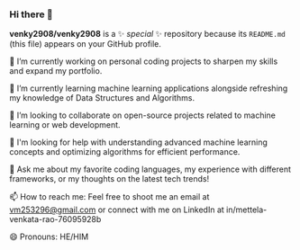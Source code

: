 ### Hi there 👋

**venky2908/venky2908** is a ✨ _special_ ✨ repository because its `README.md` (this file) appears on your GitHub profile.

🔭 I’m currently working on personal coding projects to sharpen my skills and expand my portfolio.

🌱 I’m currently learning machine learning applications alongside refreshing my knowledge of Data Structures and Algorithms.

👯 I’m looking to collaborate on open-source projects related to machine learning or web development.

🤔 I'm looking for help with understanding advanced machine learning concepts and optimizing algorithms for efficient performance.

💬 Ask me about my favorite coding languages, my experience with different frameworks, or my thoughts on the latest tech trends!

📫 How to reach me: Feel free to shoot me an email at vm253296@gmail.com or connect with me on LinkedIn at in/mettela-venkata-rao-76095928b

😄 Pronouns: HE/HIM


